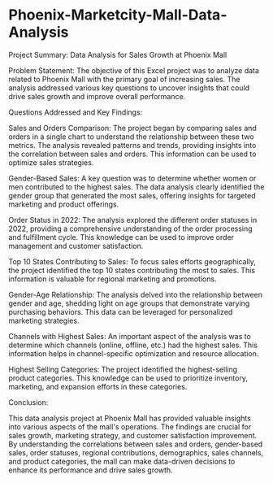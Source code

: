 # Phoenix-Marketcity-Mall-Data-Analysis

Project Summary: Data Analysis for Sales Growth at Phoenix Mall

Problem Statement: The objective of this Excel project was to analyze data related to Phoenix Mall with the primary goal of increasing sales. The analysis addressed various key questions to uncover insights that could drive sales growth and improve overall performance.

Questions Addressed and Key Findings:

Sales and Orders Comparison: The project began by comparing sales and orders in a single chart to understand the relationship between these two metrics. The analysis revealed patterns and trends, providing insights into the correlation between sales and orders. This information can be used to optimize sales strategies.

Gender-Based Sales: A key question was to determine whether women or men contributed to the highest sales. The data analysis clearly identified the gender group that generated the most sales, offering insights for targeted marketing and product offerings.

Order Status in 2022: The analysis explored the different order statuses in 2022, providing a comprehensive understanding of the order processing and fulfillment cycle. This knowledge can be used to improve order management and customer satisfaction.

Top 10 States Contributing to Sales: To focus sales efforts geographically, the project identified the top 10 states contributing the most to sales. This information is valuable for regional marketing and promotions.

Gender-Age Relationship: The analysis delved into the relationship between gender and age, shedding light on age groups that demonstrate varying purchasing behaviors. This data can be leveraged for personalized marketing strategies.

Channels with Highest Sales: An important aspect of the analysis was to determine which channels (online, offline, etc.) had the highest sales. This information helps in channel-specific optimization and resource allocation.

Highest Selling Categories: The project identified the highest-selling product categories. This knowledge can be used to prioritize inventory, marketing, and expansion efforts in these categories.

Conclusion:

This data analysis project at Phoenix Mall has provided valuable insights into various aspects of the mall's operations. The findings are crucial for sales growth, marketing strategy, and customer satisfaction improvement. By understanding the correlations between sales and orders, gender-based sales, order statuses, regional contributions, demographics, sales channels, and product categories, the mall can make data-driven decisions to enhance its performance and drive sales growth.


